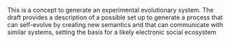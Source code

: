 This is a concept to generate an experimental evolutionary system. The draft provides a description of a possible set up to generate a process that can self-evolve by creating new semantics and that can communicate with similar systems, setting the basis for a likely electronic social ecosystem
